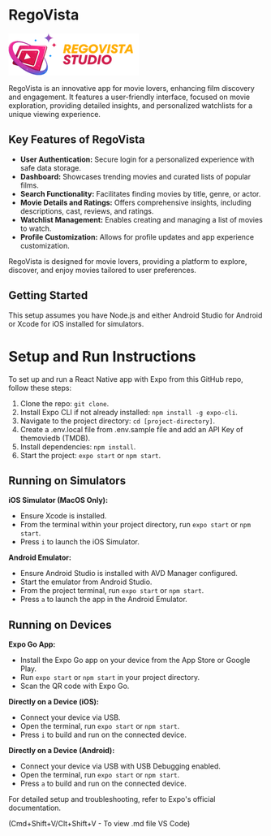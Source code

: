 # RegoVista

![](./assets/logo.png 'Company Logo')

RegoVista is an innovative app for movie lovers, enhancing film discovery and engagement. It features a user-friendly interface, focused on movie exploration, providing detailed insights, and personalized watchlists for a unique viewing experience.

## Key Features of RegoVista

- **User Authentication:** Secure login for a personalized experience with safe data storage.
- **Dashboard:** Showcases trending movies and curated lists of popular films.
- **Search Functionality:** Facilitates finding movies by title, genre, or actor.
- **Movie Details and Ratings:** Offers comprehensive insights, including descriptions, cast, reviews, and ratings.
- **Watchlist Management:** Enables creating and managing a list of movies to watch.
- **Profile Customization:** Allows for profile updates and app experience customization.

RegoVista is designed for movie lovers, providing a platform to explore, discover, and enjoy movies tailored to user preferences.

## Getting Started

This setup assumes you have Node.js and either Android Studio for Android or Xcode for iOS installed for simulators.

# Setup and Run Instructions

To set up and run a React Native app with Expo from this GitHub repo, follow these steps:

1. Clone the repo: `git clone`.
2. Install Expo CLI if not already installed: `npm install -g expo-cli`.
3. Navigate to the project directory: `cd [project-directory]`.
4. Create a .env.local file from .env.sample file and add an API Key of themoviedb (TMDB).
5. Install dependencies: `npm install`.
6. Start the project: `expo start` or `npm start`.

## Running on Simulators

**iOS Simulator (MacOS Only):**

- Ensure Xcode is installed.
- From the terminal within your project directory, run `expo start` or `npm start`.
- Press `i` to launch the iOS Simulator.

**Android Emulator:**

- Ensure Android Studio is installed with AVD Manager configured.
- Start the emulator from Android Studio.
- From the project terminal, run `expo start` or `npm start`.
- Press `a` to launch the app in the Android Emulator.

## Running on Devices

**Expo Go App:**

- Install the Expo Go app on your device from the App Store or Google Play.
- Run `expo start` or `npm start` in your project directory.
- Scan the QR code with Expo Go.

**Directly on a Device (iOS):**

- Connect your device via USB.
- Open the terminal, run `expo start` or `npm start`.
- Press `i` to build and run on the connected device.

**Directly on a Device (Android):**

- Connect your device via USB with USB Debugging enabled.
- Open the terminal, run `expo start` or `npm start`.
- Press `a` to build and run on the connected device.

For detailed setup and troubleshooting, refer to Expo's official documentation.

(Cmd+Shift+V/Clt+Shift+V - To view .md file VS Code)
